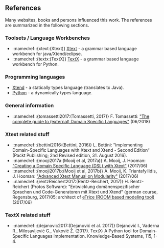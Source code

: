 ## References

Many websites, books and persons influenced this work.
The references are summarized in the following sections.

### Toolsets / Language Workbenches
 *  ::namedref::{xtext:(Xtext)} [Xtext](https://www.eclipse.org/Xtext/) - a grammar based language workbench for java/Xtend/eclipse.
 *  ::namedref::{textx:(TextX)} [TextX](http://www.igordejanovic.net/textX/) - a grammar based language workbench for Python.

### Programming languages

 * [Xtend](https://www.eclipse.org/xtend) - a statically types language (translates to Java).
 * [Python](https://www.python.org) - a dynamically types language.

### General information

 * ::namedref::{tomassetti2017:(Tomassetti, 2017)} F. Tomassetti: ["The complete guide to (external) Domain Specific Languages"](https://tomassetti.me/domain-specific-languages/) (06/2018)
### Xtext related stuff
 * ::namedref::{bettini2016:(Bettini, 2016)} L. Bettini: "Implementing Domain-Specific Languages with Xtext and Xtend - Second Edition“ (Packt Publishing; 2nd Revised edition, 31. August 2016).
 * ::namedref::{mooji2017a:(Mooij et al, 2017a)} A. Mooij, J. Hooman: ["Creating a Domain Specific Language (DSL) with Xtext"](http://www.cs.kun.nl/J.Hooman/DSL/Xtext_DSL_GettingStarted_Neon.pdf) (2017/06)
 * ::namedref::{mooji2017b:(Mooij et al, 2017b)} A. Mooij, K. Triantafyllidis, J. Hooman: ["Advanced Xtext Manual on Modularity"](http://www.cs.kun.nl/J.Hooman/DSL/AdvancedXtextManual.pdf) (2017/06)
 * ::namedref::{rentzReichert2017:(Rentz-Reichert, 2017)} H. Rentz-Reichert (Protos Software): "Entwicklung domänenspezifischer Sprachen und Code-Generatoren mit Xtext und Xtend" (german course, Regensburg, 2017/05;
    architect of [eTrice (ROOM based modeling tool)](http://www.eclipse.org/etrice/) (2017/06)

### TextX related stuff
 * ::namedref::{dejanovic2017:(Dejanović et al. 2017)} Dejanović I., Vaderna R., Milosavljević G., Vuković Ž. (2017). TextX: A Python tool for Domain-Specific Languages implementation. Knowledge-Based Systems, 115, 1-4.